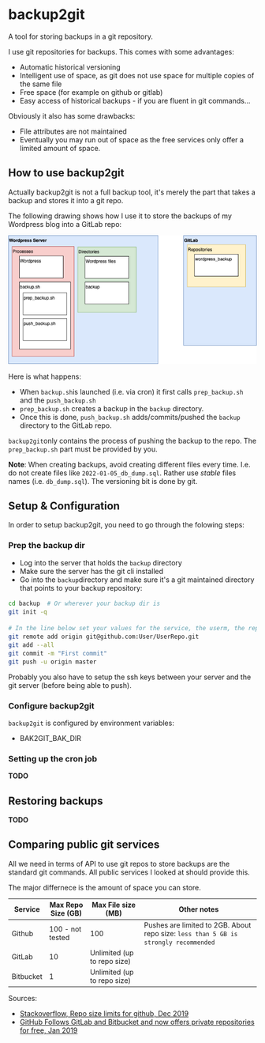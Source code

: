 # backup2git

A tool for storing backups in a git repository.

I use git repositories for backups. This comes with some advantages:

* Automatic historical versioning
* Intelligent use of space, as git does not use space for multiple copies of the same file
* Free space (for example on github or gitlab)
* Easy access of historical backups - if you are fluent in git commands...

Obviously it also has some drawbacks:

* File attributes are not maintained
* Eventually you may run out of space as the free services only offer a limited amount of space.

## How to use backup2git

Actually backup2git is not a full backup tool, it's merely the part that takes a backup and stores it into a git repo. 

The following drawing shows how I use it to store the backups of my Wordpress blog into a GitLab repo:

![Overview](./overview.png)

Here is what happens:

* When `backup.sh`is launched (i.e. via cron) it first calls `prep_backup.sh` and the `push_backup.sh`
* `prep_backup.sh` creates a backup in the `backup` directory. 
* Once this is done, `push_backup.sh` adds/commits/pushed the `backup` directory to the GitLab repo.

`backup2git`only contains the process of pushing the backup to the repo. The `prep_backup.sh` part must be provided by you. 

**Note**: When creating backups, avoid creating different files every time. I.e. do not create files like `2022-01-05_db_dump.sql`. Rather use *stable* files names (i.e. `db_dump.sql`). The versioning bit is done by git.

## Setup & Configuration

In order to setup backup2git, you need to go through the folowing steps:

### Prep the backup dir

* Log into the server that holds the `backup` directory
* Make sure the server has the git cli installed
* Go into the `backup`directory and make sure it's a git maintained directory that points to your backup repository:

```bash
cd backup  # Or wherever your backup dir is
git init -q

# In the line below set your values for the service, the userm, the repo
git remote add origin git@github.com:User/UserRepo.git
git add --all
git commit -m "First commit"
git push -u origin master
```

Probably you also have to setup the ssh keys between your server and the git server (before being able to push).

### Configure backup2git

`backup2git` is configured by environment variables:

* BAK2GIT_BAK_DIR

### Setting up the cron job

**TODO**

## Restoring backups

**TODO**

## Comparing public git services

All we need in terms of API to use git repos to store backups are the standard git commands. All public services I looked at should provide this.

The major differnece is the amount of space you can store. 

| Service | Max Repo Size (GB) | Max File size (MB) | Other notes |
| --- | --- | --- | --- |
| Github | 100 - not tested | 100 | Pushes are limited to 2GB. About repo size: `less than 5 GB is strongly recommended` |
| GitLab | 10 | Unlimited (up to repo size) |
| Bitbucket | 1 | Unlimited (up to repo size) |

Sources:

* [Stackoverflow, Repo size limits for github, Dec 2019](https://stackoverflow.com/questions/38768454/repository-size-limits-for-github-com)
* [GitHub Follows GitLab and Bitbucket and now offers private repositories for free, Jan 2019](https://www.almtoolbox.com/blog/github-follows-gitlab-and-bitbucket-now-offers-private-repositories-for-free/)